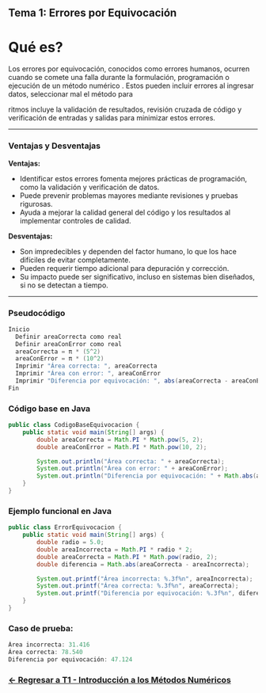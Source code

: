 ## Tema 1: Errores por Equivocación

# Qué es? 

Los errores por equivocación, conocidos como errores humanos, ocurren cuando se comete una falla durante la formulación, programación o ejecución de un método numérico . Estos pueden incluir errores al ingresar datos, seleccionar mal el método para

ritmos incluye la validación de resultados, revisión cruzada de código y verificación de entradas y salidas para minimizar estos errores.

---

### Ventajas y Desventajas

**Ventajas:**
- Identificar estos errores fomenta mejores prácticas de programación, como la validación y verificación de datos.
- Puede prevenir problemas mayores mediante revisiones y pruebas rigurosas.
- Ayuda a mejorar la calidad general del código y los resultados al implementar controles de calidad.

**Desventajas:**
- Son impredecibles y dependen del factor humano, lo que los hace difíciles de evitar completamente.
- Pueden requerir tiempo adicional para depuración y corrección.
- Su impacto puede ser significativo, incluso en sistemas bien diseñados, si no se detectan a tiempo.

---

### Pseudocódigo

```java
Inicio
  Definir areaCorrecta como real
  Definir areaConError como real
  areaCorrecta = π * (5^2)
  areaConError = π * (10^2)
  Imprimir "Área correcta: ", areaCorrecta
  Imprimir "Área con error: ", areaConError
  Imprimir "Diferencia por equivocación: ", abs(areaCorrecta - areaConError)
Fin
```

### Código base en Java

```java
public class CodigoBaseEquivocacion {
    public static void main(String[] args) {
        double areaCorrecta = Math.PI * Math.pow(5, 2);
        double areaConError = Math.PI * Math.pow(10, 2);

        System.out.println("Área correcta: " + areaCorrecta);
        System.out.println("Área con error: " + areaConError);
        System.out.println("Diferencia por equivocación: " + Math.abs(areaCorrecta - areaConError));
    }
}
```

### Ejemplo funcional en Java

```java
public class ErrorEquivocacion {
    public static void main(String[] args) {
        double radio = 5.0;
        double areaIncorrecta = Math.PI * radio * 2;
        double areaCorrecta = Math.PI * Math.pow(radio, 2);
        double diferencia = Math.abs(areaCorrecta - areaIncorrecta);

        System.out.printf("Área incorrecta: %.3f%n", areaIncorrecta);
        System.out.printf("Área correcta: %.3f%n", areaCorrecta);
        System.out.printf("Diferencia por equivocación: %.3f%n", diferencia);
    }
}
```

### Caso de prueba:

```java
Área incorrecta: 31.416
Área correcta: 78.540
Diferencia por equivocación: 47.124
```
### [<- Regresar a T1 - Introducción a los Métodos Numéricos](https://github.com/SebastianRSS04/Metodos-Numericos-Git/blob/ae1f13f7ca5adf0391f0615d7c2a904a1cbd981c/T1/Introducci%C3%B3n%20a%20los%20Metodos%20Numericos.md)
